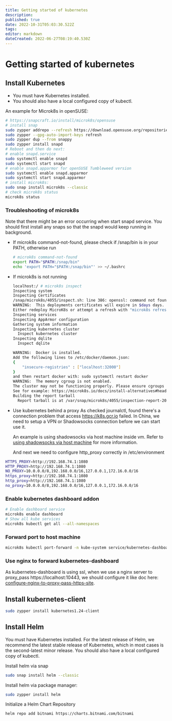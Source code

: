```yaml
---
title: Getting started of kubernetes
description: 
published: true
date: 2022-10-31T05:03:30.522Z
tags: 
editor: markdown
dateCreated: 2022-06-27T08:19:40.530Z
---
```


# Getting started of kubernetes
## Install Kubernetes
- You must have Kubernetes installed. 
- You should also have a local configured copy of kubectl.

An example for Microk8s in openSUSE:
```bash
# https://snapcraft.io/install/microk8s/opensuse
# install snap
sudo zypper addrepo --refresh https://download.opensuse.org/repositories/system:/snappy/openSUSE_Tumbleweed snappy
sudo zypper --gpg-auto-import-keys refresh
sudo zypper dup --from snappy
sudo zypper install snapd
# Reboot and then do next:
# enable snapd.service
sudo systemctl enable snapd
sudo systemctl start snapd
# enable snapd.apparmor for openSUSE Tumbleweed version
sudo systemctl enable snapd.apparmor
sudo systemctl start snapd.apparmor
# install microk8s:
sudo snap install microk8s --classic
# check microk8s status
microk8s status
```

### Troubleshooting of microk8s

Note that there might be an error occurring when start snapd service. You should first install any snaps so that the snapd would keep running in background.

- If microk8s command-not-found, please check if /snap/bin is in your PATH, otherwise run
  ```bash
  # microk8s command-not-found
  export PATH="$PATH:/snap/bin"
  echo 'export PATH="$PATH:/snap/bin"' >> ~/.bashrc
  ```
- If microk8s is not running
  ```bash
  localhost:/ # microk8s inspect 
  Inspecting system
  Inspecting Certificates
  /snap/microk8s/4055/inspect.sh: line 386: openssl: command not found
  WARNING:  This deployments certificates will expire in $days days. 
  Either redeploy MicroK8s or attempt a refresh with "microk8s refresh-certs"
  Inspecting services
  Inspecting AppArmor configuration
  Gathering system information
  Inspecting kubernetes cluster
    Inspect kubernetes cluster
  Inspecting dqlite
    Inspect dqlite

  WARNING:  Docker is installed. 
  Add the following lines to /etc/docker/daemon.json: 
  {
      "insecure-registries" : ["localhost:32000"] 
  }
  and then restart docker with: sudo systemctl restart docker
  WARNING:  The memory cgroup is not enabled. 
  The cluster may not be functioning properly. Please ensure cgroups are enabled 
  See for example: https://microk8s.io/docs/install-alternatives#heading--arm 
  Building the report tarball
    Report tarball is at /var/snap/microk8s/4055/inspection-report-20221017_162601.tar.gz
  ```

- Use kubernetes behind a proxy
	As checked journalctl, found there's a connection problem that access https://k8s.gcr.io failed. In China, we need to setup a VPN or Shadowsocks connection before we can start use it.

	An example is using shadowsocks via host machine inside vm. Refer to [using shadowsocks via host machine](/en/linux/using-shadow-socks-via-host-machine) for more information.
  
  And next we need to configure http_proxy correctly in /etc/environment
```bash
HTTPS_PROXY=http://192.168.74.1:1080
HTTP_PROXY=http://192.168.74.1:1080
NO_PROXY=10.0.0.0/8,192.168.0.0/16,127.0.0.1,172.16.0.0/16
https_proxy=http://192.168.74.1:1080
http_proxy=http://192.168.74.1:1080
no_proxy=10.0.0.0/8,192.168.0.0/16,127.0.0.1,172.16.0.0/16
```

### Enable kubernetes dashboard addon
```bash
# Enable dashboard service
microk8s enable dashboard
# Show all kube services
microk8s kubectl get all --all-namespaces
```

### Forward port to host machine
```bash
microk8s kubectl port-forward -n kube-system service/kubernetes-dashboard 10443:443
```

### Use nginx to forward kubernetes-dashboard
As kubernetes-dashboard is using ssl, when we use a nginx server to proxy_pass https://localhost:10443, we should configure it like doc here: [configure-nginx-to-proxy-pass-https-site](/en/nginx/configure-nginx-to-proxy-pass-https-site).

## Install kubernetes-client
```bash
sudo zypper install kubernetes1.24-client
```

## Install Helm
You must have Kubernetes installed. For the latest release of Helm, we recommend the latest stable release of Kubernetes, which in most cases is the second-latest minor release.
You should also have a local configured copy of kubectl.

Install helm via snap
```bash
sudo snap install helm --classic
```

Install helm via package manager:
```bash
sudo zypper install helm
```

Initialize a Helm Chart Repository
```bash
helm repo add bitnami https://charts.bitnami.com/bitnami
```
